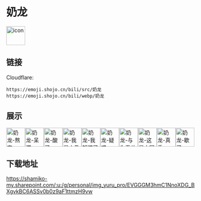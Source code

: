 # 奶龙
<img src="https://emoji.shojo.cn/bili/src/奶龙/icon.png" width="50" height="50" alt="icon">

## 链接
Cloudflare:
```
https://emoji.shojo.cn/bili/src/奶龙
https://emoji.shojo.cn/bili/webp/奶龙
```
## 展示
<img src="https://emoji.shojo.cn/bili/src/奶龙/奶龙-熬夜.png" width="50" height="50" alt="奶龙-熬夜"><img src="https://emoji.shojo.cn/bili/src/奶龙/奶龙-呆滞.png" width="50" height="50" alt="奶龙-呆滞"><img src="https://emoji.shojo.cn/bili/src/奶龙/奶龙-酸了.png" width="50" height="50" alt="奶龙-酸了"><img src="https://emoji.shojo.cn/bili/src/奶龙/奶龙-我是小丑.png" width="50" height="50" alt="奶龙-我是小丑"><img src="https://emoji.shojo.cn/bili/src/奶龙/奶龙-我知道了.png" width="50" height="50" alt="奶龙-我知道了"><img src="https://emoji.shojo.cn/bili/src/奶龙/奶龙-疑惑.png" width="50" height="50" alt="奶龙-疑惑"><img src="https://emoji.shojo.cn/bili/src/奶龙/奶龙-与你无关.png" width="50" height="50" alt="奶龙-与你无关"><img src="https://emoji.shojo.cn/bili/src/奶龙/奶龙-这是中国.png" width="50" height="50" alt="奶龙-这是中国"><img src="https://emoji.shojo.cn/bili/src/奶龙/奶龙-真香.png" width="50" height="50" alt="奶龙-真香"><img src="https://emoji.shojo.cn/bili/src/奶龙/奶龙-歇了.png" width="50" height="50" alt="奶龙-歇了">

## 下载地址

https://shamiko-my.sharepoint.com/:u:/g/personal/img_yuru_pro/EVGGGM3hmC1NnoXDG_BXgvkBC6ASSv0b0z9aF1ttmzH9vw